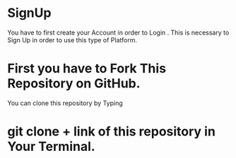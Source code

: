 # SignUp
You have to first create your Account  in order to Login .
This is necessary to Sign Up in order to use this type of Platform.
<h1>First you have to Fork This Repository on GitHub.<br></h1>
You can clone this repository by Typing <h1>git clone + link of this repository in Your Terminal.
